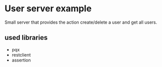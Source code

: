 # User server example

Small server that provides the action create/delete a user and get all users.

## used libraries
- pqx
- restclient
- assertion